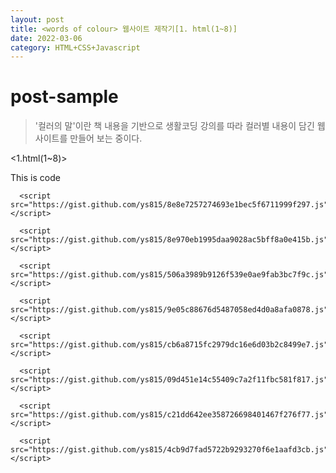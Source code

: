 ```yaml
---
layout: post
title: <words of colour> 웹사이트 제작기[1. html(1~8)]
date: 2022-03-06 
category: HTML+CSS+Javascript
---
```

# post-sample
  
> '컬러의 말'이란 책 내용을 기반으로 생활코딩 강의를 따라 컬러별 내용이 담긴 웹사이트를 만들어 보는 중이다.


<1.html(1~8)>

This is code
```
  <script src="https://gist.github.com/ys815/8e8e7257274693e1bec5f6711999f297.js"></script>
```
  
```
  <script src="https://gist.github.com/ys815/8e970eb1995daa9028ac5bff8a0e415b.js"></script>
```
  
```
  <script src="https://gist.github.com/ys815/506a3989b9126f539e0ae9fab3bc7f9c.js"></script>
```
  
```
  <script src="https://gist.github.com/ys815/9e05c88676d5487058ed4d0a8afa0878.js"></script>
```
  
```
  <script src="https://gist.github.com/ys815/cb6a8715fc2979dc16e6d03b2c8499e7.js"></script> 
```  
  
```
  <script src="https://gist.github.com/ys815/09d451e14c55409c7a2f11fbc581f817.js"></script>
```  
  
```
  <script src="https://gist.github.com/ys815/c21dd642ee358726698401467f276f77.js"></script>
```  
  
```
  <script src="https://gist.github.com/ys815/4cb9d7fad5722b9293270f6e1aafd3cb.js"></script>
```

 
